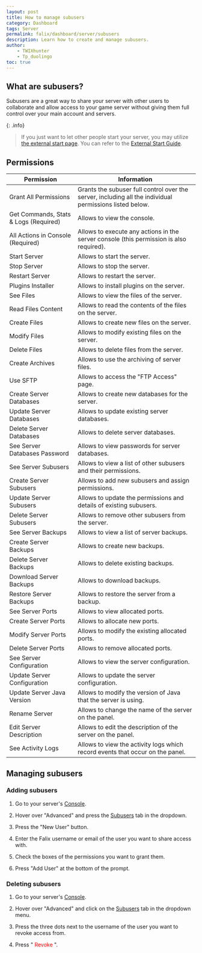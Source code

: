 ```yaml
---
layout: post
title: How to manage subusers
category: Dashboard
tags: Server
permalink: falix/dashboard/server/subusers
description: Learn how to create and manage subusers.
author:
    - TWIXhunter
    - Tp_duolingo
toc: true
---
```


## What are subusers?

Subusers are a great way to share your server with other users to collaborate and allow access to your game server without giving them full control over your main account and servers.

{: .info}
> If you just want to let other people start your server, you may utilize [the external start page](https://falixnodes.net/start).
> You can refer to the [External Start Guide](https://kb.falixnodes.net/falix/dashboard/server/external-start).

## Permissions

| Permission                            | Information                                                                                             |
|---------------------------------------|---------------------------------------------------------------------------------------------------------|
| Grant All Permissions                 | Grants the subuser full control over the server, including all the individual permissions listed below. |
| Get Commands, Stats & Logs (Required) | Allows to view the console.                                                                             |
| All Actions in Console (Required)     | Allows to execute any actions in the server console (this permission is also required).                 |
| Start Server                          | Allows to start the server.                                                                             |
| Stop Server                           | Allows to stop the server.                                                                              |
| Restart Server                        | Allows to restart the server.                                                                           |
| Plugins Installer                     | Allows to install plugins on the server.                                                                |
| See Files                             | Allows to view the files of the server.                                                                 |
| Read Files Content                    | Allows to read the contents of the files on the server.                                                 |
| Create Files                          | Allows to create new files on the server.                                                               |
| Modify Files                          | Allows to modify existing files on the server.                                                          |
| Delete Files                          | Allows to delete files from the server.                                                                 |
| Create Archives                       | Allows to use the archiving of server files.                                                            |
| Use SFTP                              | Allows to access the "FTP Access" page.                                                                 |
| Create Server Databases               | Allows to create new databases for the server.                                                          |
| Update Server Databases               | Allows to update existing server databases.                                                             |
| Delete Server Databases               | Allows to delete server databases.                                                                      |
| See Server Databases Password         | Allows to view passwords for server databases.                                                          |
| See Server Subusers                   | Allows to view a list of other subusers and their permissions.                                          |
| Create Server Subusers                | Allows to add new subusers and assign permissions.                                                      |
| Update Server Subusers                | Allows to update the permissions and details of existing subusers.                                      |
| Delete Server Subusers                | Allows to remove other subusers from the server.                                                        |
| See Server Backups                    | Allows to view a list of server backups.                                                                |
| Create Server Backups                 | Allows to create new backups.                                                                           |
| Delete Server Backups                 | Allows to delete existing backups.                                                                      |
| Download Server Backups               | Allows to download backups.                                                                             |
| Restore Server Backups                | Allows to restore the server from a backup.                                                             |
| See Server Ports                      | Allows to view allocated ports.                                                                         |
| Create Server Ports                   | Allows to allocate new ports.                                                                           |
| Modify Server Ports                   | Allows to modify the existing allocated ports.                                                          |
| Delete Server Ports                   | Allows to remove allocated ports.                                                                       |
| See Server Configuration              | Allows to view the server configuration.                                                                |
| Update Server Configuration           | Allows to update the server configuration.                                                              |
| Update Server Java Version            | Allows to modify the version of Java that the server is using.                                          |
| Rename Server                         | Allows to change the name of the server on the panel.                                                   |
| Edit Server Description               | Allows to edit the description of the server on the panel.                                              |
| See Activity Logs                     | Allows to view the activity logs which record events that occur on the panel.                           |

## Managing subusers

### Adding subusers

1. Go to your server's [Console](https://client.falixnodes.net/server/console).

2. Hover over "Advanced" and press the [Subusers](https://client.falixnodes.net/server/subusers) tab in the dropdown.

3. Press the "New User" button.

4. Enter the Falix username or email of the user you want to share access with.

5. Check the boxes of the permissions you want to grant them.

6. Press "Add User" at the bottom of the prompt.

### Deleting subusers

1. Go to your server's [Console](https://client.falixnodes.net/server/console).

2. Hover over "Advanced" and click on the [Subusers](https://client.falixnodes.net/server/subusers) tab in the dropdown menu.

3. Press the three dots next to the username of the user you want to revoke access from.

4. Press "<span style="color:red"> Revoke </span>".

